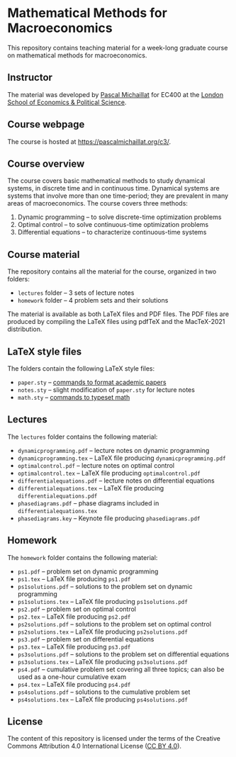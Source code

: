 # Mathematical Methods for Macroeconomics

This repository contains teaching material for a week-long graduate course on mathematical methods for macroeconomics. 

## Instructor

The material was developed by [Pascal Michaillat](https://pascalmichaillat.org/) for EC400 at the [London School of Economics & Political Science](https://www.lse.ac.uk).

## Course webpage

The course is hosted at https://pascalmichaillat.org/c3/.

## Course overview

The course covers basic mathematical methods to study dynamical systems, in discrete time and in continuous time. Dynamical systems are systems that involve more than one time-period; they are prevalent in many areas of macroeconomics. The course covers three methods:

1. Dynamic programming – to solve discrete-time optimization problems
2. Optimal control – to solve continuous-time optimization problems
3. Differential equations – to characterize continuous-time systems

## Course material

The repository contains all the material for the course, organized in two folders:

+ `lectures` folder – 3 sets of lecture notes
+ `homework` folder – 4 problem sets and their solutions

The material is available as both LaTeX files and PDF files. The PDF files are produced by compiling the LaTeX files using pdfTeX and the MacTeX-2021 distribution.

## LaTeX style files

The folders contain the following LaTeX style files:

+ `paper.sty` – [commands to format academic papers](https://github.com/pmichaillat/latex-paper) 
+ `notes.sty` – slight modification of `paper.sty` for lecture notes
+ `math.sty` – [commands to typeset math](https://github.com/pmichaillat/latex-math)

## Lectures

The `lectures` folder contains the following material:

+ `dynamicprogramming.pdf` – lecture notes on dynamic programming
+ `dynamicprogramming.tex` – LaTeX file producing  `dynamicprogramming.pdf`
+ `optimalcontrol.pdf` – lecture notes on optimal control
+ `optimalcontrol.tex` – LaTeX file producing  `optimalcontrol.pdf`
+ `differentialequations.pdf` – lecture notes on differential equations
+ `differentialequations.tex` – LaTeX file producing  `differentialequations.pdf`
+ `phasediagrams.pdf` – phase diagrams included in `differentialequations.tex`
+ `phasediagrams.key` – Keynote file producing `phasediagrams.pdf`

## Homework

The `homework` folder contains the following material:

+ `ps1.pdf` – problem set on dynamic programming
+ `ps1.tex` – LaTeX file producing `ps1.pdf`
+ `ps1solutions.pdf` – solutions to the problem set on dynamic programming
+ `ps1solutions.tex` – LaTeX file producing `ps1solutions.pdf`
+ `ps2.pdf` – problem set on optimal control
+ `ps2.tex` – LaTeX file producing `ps2.pdf`
+ `ps2solutions.pdf` – solutions to the problem set on optimal control
+ `ps2solutions.tex` – LaTeX file producing `ps2solutions.pdf`
+ `ps3.pdf` – problem set on differential equations
+ `ps3.tex` – LaTeX file producing `ps3.pdf`
+ `ps3solutions.pdf` – solutions to the problem set on differential equations
+ `ps3solutions.tex` – LaTeX file producing `ps3solutions.pdf`
+ `ps4.pdf` – cumulative problem set covering all three topics; can also be used as a one-hour cumulative exam
+ `ps4.tex` – LaTeX file producing `ps4.pdf`
+ `ps4solutions.pdf` – solutions to the cumulative problem set
+ `ps4solutions.tex` – LaTeX file producing `ps4solutions.pdf`

## License

The content of this repository is licensed under the terms of the Creative Commons Attribution 4.0 International License ([CC BY 4.0](http://creativecommons.org/licenses/by/4.0/)).
